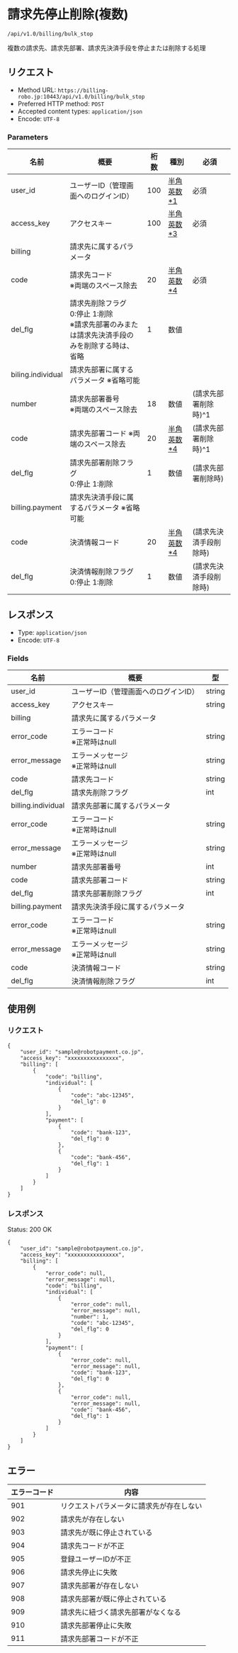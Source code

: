 # 請求先停止削除(複数)

`/api/v1.0/billing/bulk_stop`

複数の請求先、請求先部署、請求先決済手段を停止または削除する処理

## リクエスト
- Method URL: `https://billing-robo.jp:10443/api/v1.0/billing/bulk_stop`
- Preferred HTTP method: `POST`
- Accepted content types: `application/json`
- Encode: `UTF-8`

### Parameters

| 名前              | 概要                                                                                                 | 桁数 | 種別                               | 必須                   |
| ----------------- | ---------------------------------------------------------------------------------------------------- | ---- | ---------------------------------- | ---------------------- |
| user_id           | ユーザーID（管理画面へのログインID）                                                                 | 100  | [半角英数\*1](/README.md#種別注釈) | 必須                   |
| access_key        | アクセスキー                                                                                         | 100  | [半角英数\*3](/README.md#種別注釈) | 必須                   |
| billing           | 請求先に属するパラメータ                                                                             |      |                                    |                        |
| code              | 請求先コード  <br> ※両端のスペース除去                                                               | 20   | [半角英数\*4](/README.md#種別注釈) | 必須                   |
| del_flg           | 請求先削除フラグ <br> 0:停止 1:削除 <br> ※請求先部署のみまたは請求先決済手段のみを削除する時は、省略 | 1    | 数値                               |                        |
| biling.individual | 請求先部署に属するパラメータ ※省略可能                                                               |      |                                    |                        |
| number            | 請求先部署番号  <br> ※両端のスペース除去                                                             | 18   | 数値                               | (請求先部署削除時)^1   |
| code              | 請求先部署コード  ※両端のスペース除去                                                                | 20   | [半角英数\*4](/README.md#種別注釈) | (請求先部署削除時)^1   |
| del_flg           | 請求先部署削除フラグ <br> 0:停止 1:削除                                                              | 1    | 数値                               | (請求先部署削除時)     |
| billing.payment   | 請求先決済手段に属するパラメータ ※省略可能                                                           |      |                                    |                        |
| code              | 決済情報コード                                                                                       | 20   | [半角英数\*4](/README.md#種別注釈) | (請求先決済手段削除時) |
| del_flg           | 決済情報削除フラグ <br> 0:停止 1:削除                                                                | 1    | 数値                               | (請求先決済手段削除時) |

## レスポンス

- Type: `application/json`
- Encode: `UTF-8`

### Fields

| 名前               | 概要                                 | 型     |
| ------------------ | ------------------------------------ | ------ |
| user_id            | ユーザーID（管理画面へのログインID） | string |
| access_key         | アクセスキー                         | string |
| billing            | 請求先に属するパラメータ             |        |
| error_code         | エラーコード <br> ※正常時はnull      | string |
| error_message      | エラーメッセージ <br> ※正常時はnull  | string |
| code               | 請求先コード                         | string |
| del_flg            | 請求先削除フラグ                     | int    |
| billing.individual | 請求先部署に属するパラメータ         |        |
| error_code         | エラーコード <br> ※正常時はnull      | string |
| error_message      | エラーメッセージ <br> ※正常時はnull  | string |
| number             | 請求先部署番号                       | int    |
| code               | 請求先部署コード                     | string |
| del_flg            | 請求先部署削除フラグ                 | int    |
| billing.payment    | 請求先決済手段に属するパラメータ     |        |
| error_code         | エラーコード <br> ※正常時はnull      | string |
| error_message      | エラーメッセージ <br> ※正常時はnull  | string |
| code               | 決済情報コード                       | string |
| del_flg            | 決済情報削除フラグ                   | int    |

## 使用例

### リクエスト

```
{
    "user_id": "sample@robotpayment.co.jp",
    "access_key": "xxxxxxxxxxxxxxxx",
    "billing": [
        {
            "code": "billing",
            "individual": [
                {
                    "code": "abc-12345",
                    "del_lg": 0
                }
            ],
            "payment": [
                {
                    "code": "bank-123",
                    "del_flg": 0
                },
                {
                    "code": "bank-456",
                    "del_flg": 1
                }
            ]
        }
    ]
}
```

### レスポンス

Status: 200 OK

```
{
    "user_id": "sample@robotpayment.co.jp",
    "access_key": "xxxxxxxxxxxxxxxx",
    "billing": [
        {
            "error_code": null,
            "error_message": null,
            "code": "billing",
            "individual": [
                {
                    "error_code": null,
                    "error_message": null,
                    "number": 1,
                    "code": "abc-12345",
                    "del_flg": 0
                }
            ],
            "payment": [
                {
                    "error_code": null,
                    "error_message": null,
                    "code": "bank-123",
                    "del_flg": 0
                },
                {
                    "error_code": null,
                    "error_message": null,
                    "code": "bank-456",
                    "del_flg": 1
                }
            ]
        }
    ]
}
```

## エラー

| エラーコード | 内容                                     |
| ------------ | ---------------------------------------- |
| 901          | リクエストパラメータに請求先が存在しない |
| 902          | 請求先が存在しない                       |
| 903          | 請求先が既に停止されている               |
| 904          | 請求先コードが不正                       |
| 905          | 登録ユーザーIDが不正                     |
| 906          | 請求先停止に失敗                         |
| 907          | 請求先部署が存在しない                   |
| 908          | 請求先部署が既に停止されている           |
| 909          | 請求先に紐づく請求先部署がなくなる       |
| 910          | 請求先部署停止に失敗                     |
| 911          | 請求先部署コードが不正                   |